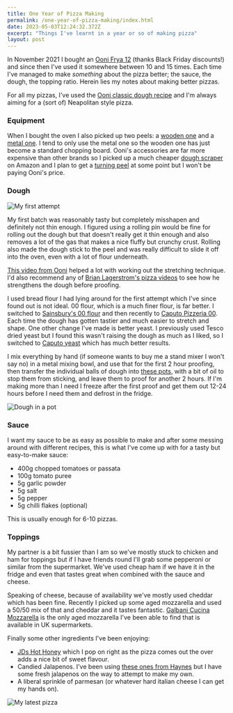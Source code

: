 ```yaml
---
title: One Year of Pizza Making
permalink: /one-year-of-pizza-making/index.html
date: 2023-05-03T12:24:32.372Z
excerpt: "Things I've learnt in a year or so of making pizza"
layout: post
---
```


In November 2021 I bought an [Ooni Frya 12](https://uk.ooni.com/products/ooni-fyra) (thanks Black Friday discounts!) and since then I've used it somewhere between 10 and 15 times. Each time I've managed to make _something_ about the pizza better; the sauce, the dough, the topping ratio. Herein lies my notes about making better pizzas.

For all my pizzas, I've used the [Ooni classic dough recipe](https://ooni.com/blogs/recipes/classic-pizza-dough) and I'm always aiming for a (sort of) Neapolitan style pizza.

### Equipment

When I bought the oven I also picked up two peels: a [wooden one](https://uk.ooni.com/collections/accessories/products/ooni-wooden-pizza-peel) and a [metal one](https://uk.ooni.com/collections/accessories/products/ooni-pizza-peel). I tend to only use the metal one so the wooden one has just become a standard chopping board. Ooni's accessories are far more expensive than other brands so I picked up a much cheaper [dough scraper](https://www.amazon.co.uk/dp/B08BFJ3QX5) on Amazon and I plan to get a [turning peel](https://uk.ooni.com/collections/accessories/products/ooni-pizza-turning-peel) at some point but I won't be paying Ooni's price.

### Dough

![My first attempt](https://rknightuk.s3.amazonaws.com/site/pizza-first.jpg)

My first batch was reasonably tasty but completely misshapen and definitely not thin enough. I figured using a rolling pin would be fine for rolling out the dough but that doesn't really get it thin enough and also removes a lot of the gas that makes a nice fluffy but crunchy crust. Rolling also made the dough stick to the peel and was really difficult to slide it off into the oven, even with a lot of flour underneath. 

[This video from Ooni](https://www.youtube.com/watch?v=Entzcl8q7H4) helped a lot with working out the stretching technique. I'd also recommend any of [Brian Lagerstrom's pizza videos](https://www.youtube.com/playlist?list=PL_f8scwrXT8tfSJpDPfGozK2QKj-mEmCA) to see how he strengthens the dough before proofing.

I used bread flour I had lying around for the first attempt which I've since found out is not ideal. 00 flour, which is a much finer flour, is far better. I switched to [Sainsbury's 00 flour](https://www.sainsburys.co.uk/gol-ui/product/all-flour/sainsburys-grade-pasta-flour--taste-the-difference-1kg) and then recently to [Caputo Pizzeria 00](https://www.rattonpantry.co.uk/products/caputo®-blue-pizzeria-00-italian-pizza-flour). Each time the dough has gotten tastier and much easier to stretch and shape. One other change I've made is better yeast. I previously used Tesco dried yeast but I found this wasn't raising the dough as much as I liked, so I switched to [Caputo yeast](https://www.rattonpantry.co.uk/products/caputo-yeast-100g) which has much better results.

I mix everything by hand (if someone wants to buy me a stand mixer I won't say no) in a metal mixing bowl, and use that for the first 2 hour proofing, then transfer the individual balls of dough into [these pots](https://www.amazon.co.uk/dp/B07D7MNHVP), with a bit of oil to stop them from sticking, and leave them to proof for another 2 hours. If I'm making more than I need I freeze after the first proof and get them out 12-24 hours before I need them and defrost in the fridge.

![Dough in a pot](https://rknightuk.s3.amazonaws.com/site/pizza-pot.jpg)

### Sauce

I want my sauce to be as easy as possible to make and after some messing around with different recipes, this is what I've come up with for a tasty but easy-to-make sauce:


- 400g chopped tomatoes or passata
- 100g tomato puree
- 5g garlic powder
- 5g salt
- 5g pepper
- 5g chilli flakes (optional)

This is usually enough for 6-10 pizzas.

### Toppings

My partner is a bit fussier than I am so we've mostly stuck to chicken and ham for toppings but if I have friends round I'll grab some pepperoni or similar from the supermarket. We've used cheap ham if we have it in the fridge and even that tastes great when combined with the sauce and cheese.

Speaking of cheese, because of availability we've mostly used cheddar which has been fine. Recently I picked up some aged mozzarella and used a 50/50 mix of that and cheddar and it tastes fantastic. [Galbani Cucina Mozzarella](https://www.sainsburys.co.uk/gol-ui/product/galbani-cucina-mozzarella%C2%A0cheese%C2%A0400g) is the only aged mozzarella I've been able to find that is available in UK supermarkets. 

Finally some other ingredients I've been enjoying:

- [JDs Hot Honey](https://jdshothoney.com) which I pop on right as the pizza comes out the over adds a nice bit of sweet flavour.
- Candied Jalapenos. I've been using [these ones from Haynes](https://www.amazon.co.uk/Haynes-Gourmet-Candied-Jalapenos-%C2%AE/dp/B07JDSP47S/) but I have some fresh jalapenos on the way to attempt to make my own.
- A liberal sprinkle of parmesan (or whatever hard italian cheese I can get my hands on).

![My latest pizza](https://rknightuk.s3.amazonaws.com/site/pizza-latest.jpg)
